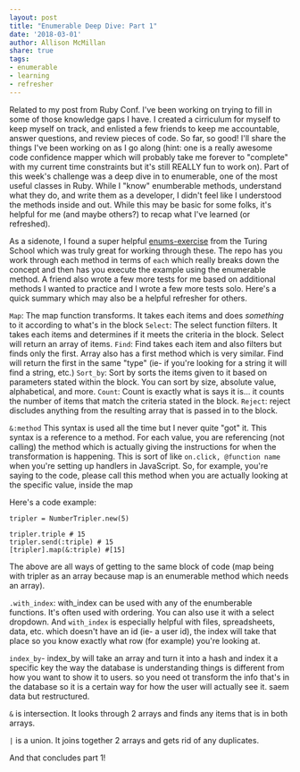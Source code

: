 ```yaml
---
layout: post
title: "Enumerable Deep Dive: Part 1"
date: '2018-03-01'
author: Allison McMillan
share: true
tags:
- enumerable
- learning
- refresher
---
```



Related to my post from Ruby Conf. I've been working on trying to fill in some of those knowledge gaps I have. I created a cirriculum for myself to keep myself on track, and enlisted a few friends to keep me accountable, answer questions, and review pieces of code. So far, so good! I'll share the things I've been working on as I go along (hint: one is a really awesome code confidence mapper which will probably take me forever to "complete" with my current time constraints but it's still REALLY fun to work on). Part of this week's challenge was a deep dive in to enumerable, one of the most useful classes in Ruby. While I "know" enumberable methods, understand what they do, and write them as a developer, I didn't feel like I understood the methods inside and out. While this may be basic for some folks, it's helpful for me (and maybe others?) to recap what I've learned (or refreshed).

As a sidenote, I found a super helpful [enums-exercise](https://github.com/turingschool/enums-exercises) from the Turing School which was truly great for working through these. The repo has you work through each method in terms of `each` which really breaks down the concept and then has you execute the example using the enumerable method. A friend also wrote a few more tests for me based on additional methods I wanted to practice and I wrote a few more tests solo. Here's a quick summary which may also be a helpful refresher for others.

`Map`: The map function transforms. It takes each items and does _something_ to it according to what's in the block
`Select`: The select function filters. It takes each items and determines if it meets the criteria in the block. Select will return an array of items.
`Find`: Find takes each item and also filters but finds only the first. Array also has a first method which is very similar. Find will return the first in the same "type" (ie- if you're looking for a string it will find a string, etc.)
`Sort_by`: Sort by sorts the items given to it based on parameters stated within the block. You can sort by size, absolute value, alphabetical, and more.
`Count`: Count is exactly what is says it is... it counts the number of items that match the criteria stated in the block.
`Reject`: reject discludes anything from the resulting array that is passed in to the block.

`&:method` This syntax is used all the time but I never quite "got" it. This syntax is a reference to a method. For each value, you are referencing (not calling) the method which is actually giving the instructions for when the transformation is happening. This is sort of like `on.click, @function name` when you're setting up handlers in JavaScript. So, for example, you're saying to the code, please call this method when you are actually looking at the specific value, inside the map

Here's a code example:
```
tripler = NumberTripler.new(5)

tripler.triple # 15
tripler.send(:triple) # 15
[tripler].map(&:triple) #[15]
```

The above are all ways of getting to the same block of code (map being with tripler as an array because map is an enumerable method which needs an array).


`.with_index`: with_index can be used with any of the enumberable functions. It's often used with ordering. You can also use it with a select dropdown. And `with_index` is especially helpful with files, spreadsheets, data, etc. which doesn't have an id (ie- a user id), the index will take that place so you know exactly what row (for example) you're looking at.

`index_by`- index_by will take an array and turn it into a hash and index it a specific key
the way the database is understanding things is different from how you want to show it to users. so you need ot transform the info that's in the database so it is a certain way for how the user will actually see it. saem data but restructured.

`&` is intersection. It looks through 2 arrays and finds any items that is in both arrays.

`|` is a union. It joins together 2 arrays and gets rid of any duplicates.

And that concludes part 1!

